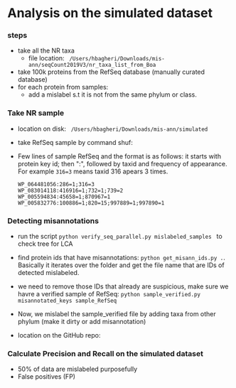 # Analysis on the simulated dataset
### steps
- take all the NR taxa
  - file location: ``` /Users/hbagheri/Downloads/mis-ann/seqCount2019V3/nr_taxa_list_from_Boa```
- take 100k proteins from the RefSeq database (manually curated database)
- for each protein from samples:
  - add a mislabel s.t it is not from the same phylum or class.


### Take NR sample
* location on disk: ``` /Users/hbagheri/Downloads/mis-ann/simulated```
* take RefSeq sample by command shuf: ```  ```
* Few lines of sample RefSeq and the format is as follows: it starts with protein key id; then ":", followed by taxid and frequency of appearance. For example ```316=3``` means taxid 316 apears 3 times.

  ```
  WP_064481056:286=1;316=3
  WP_083014118:416916=1;732=1;739=2
  WP_005594834:45658=1;870967=1
  WP_005832776:100886=1;820=15;997889=1;997890=1

  ```


### Detecting misannotations

* run the script ``` python verify_seq_parallel.py mislabeled_samples  ``` to check tree for LCA
* find protein ids that have misannotations: ``` python get_misann_ids.py . ```. Basically it iterates over the folder and get the file name that are IDs of detected mislabeled.
* we need to remove those IDs that already are suspicious, make sure we havre a verified sample of RefSeq: ``` python sample_verified.py misannotated_keys sample_RefSeq  ```
* Now, we mislabel the sample_verified file by adding taxa from other phylum (make it dirty or add misannotation)

* location on the GitHub repo:

### Calculate Precision and Recall on the simulated dataset
* 50% of data are mislabeled purposefully
* False positives (FP)
